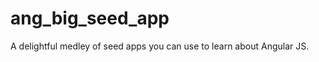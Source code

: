 ang_big_seed_app
================

A delightful medley of seed apps you can use to learn about Angular JS. 
